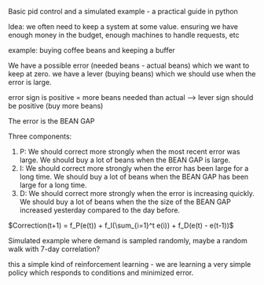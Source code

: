Basic pid control and a simulated example - a practical guide in python

Idea: we often need to keep a system at some value. ensuring we have enough money in the budget, enough machines to handle requests, etc

example: buying coffee beans and keeping a buffer

We have a possible error (needed beans - actual beans) which we want to keep at zero. we have a lever (buying beans) which we should use when the error is large.

error sign is positive = more beans needed than actual --> lever sign should be positive (buy more beans)

The error is the BEAN GAP

Three components:

1. P: We should correct more strongly when the most recent error was large. We should buy a lot of beans when the BEAN GAP is large. 
2. I: We should correct more strongly when the error has been large for a long time. We should buy a lot of beans when the BEAN GAP has been large for a long time.
3. D: We should correct more strongly when the error is increasing quickly. We should buy a lot of beans when the the size of the BEAN GAP increased yesterday compared to the day before.

$Correction(t+1) = f_P(e(t)) + f_I(\sum_{i=1}^t e(i)) + f_D(e(t) - e(t-1))$

Simulated example where demand is sampled randomly, maybe a random walk with 7-day correlation?

this a simple kind of reinforcement learning - we are learning a very simple policy which responds to conditions and minimized error.
